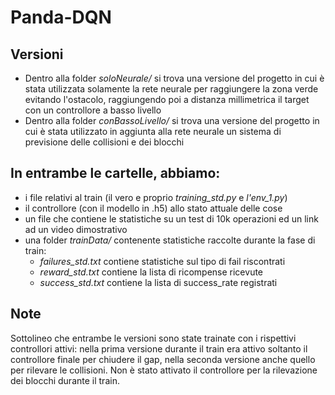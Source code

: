 # Panda-DQN

## Versioni

* Dentro alla folder *soloNeurale/* si trova una versione del progetto in cui è stata utilizzata solamente la rete neurale per raggiungere la zona verde evitando l'ostacolo, raggiungendo poi a distanza millimetrica il target con un controllore a basso livello
* Dentro alla folder *conBassoLivello/* si trova una versione del progetto in cui è stata utilizzato in aggiunta alla rete neurale un sistema di previsione delle collisioni e dei blocchi

## In entrambe le cartelle, abbiamo:

* i file relativi al train (il vero e proprio *training_std.py* e *l'env_1.py*)
* il controllore (con il modello in .h5) allo stato attuale delle cose
* un file che contiene le statistiche su un test di 10k operazioni ed un link ad un video dimostrativo
* una folder *trainData/* contenente statistiche raccolte durante la fase di train:
   - *failures_std.txt* contiene statistiche sul tipo di fail riscontrati
   - *reward_std.txt* contiene la lista di ricompense ricevute
   - *success_std.txt* contiene la lista di success_rate registrati

## Note

Sottolineo che entrambe le versioni sono state trainate con i rispettivi controllori attivi: nella prima versione durante il train era attivo soltanto il controllore finale per chiudere il gap, nella seconda versione anche quello per rilevare le collisioni. Non è stato attivato il controllore per la rilevazione dei blocchi durante il train.
